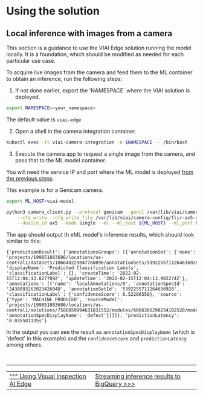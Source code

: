 # Using the solution

## Local inference with images from a camera

This section is a guidance to use the VIAI Edge solution running the model locally. It is a foundation, which should be modified as needed for each particular use case.

To acquire live images from the camera and feed them to the ML container to obtain an inference, run the following steps:

1. If not done earlier, export the 'NAMESPACE` where the VIAI solution is deployed.

```bash
export NAMESPACE=<your_namespace>
```

The default value is `viai-edge`

2. Open a shell in the camera integration container.

```bash
kubectl exec -it viai-camera-integration -n $NAMESPACE -- /bin/bash
```

3. Execute the camera app to request a single image from the camera, and pass that to the ML model container.

You will need the service IP and port where the ML model is deployed [from the previous steps](./modeltoedge.md).

This example is for a Genicam camera.

```bash
export ML_HOST=viai-model

python3 camera_client.py --protocol genicam --gentl /var/lib/viai/camera-config/FLIR_GenTL_Ubuntu_20_04_x86_64.cti \
    --cfg_write --cfg_write_file /var/lib/viai/camera-config/flir-ax5-recommended.cfg \
    --device_id ax5 --mode single --ml --ml_host ${ML_HOST} --ml_port 8602 
```

The app should output th eML model's inference results, which should look similar to this:

```
{'predictionResult': {'annotationsGroups': [{'annotationSet': {'name': 'projects/199851883686/locations/us-central1/datasets/106648229847760896/annotationSets/5392255711264636928', 'displayName': 'Predicted Classification Labels', 'classificationLabel': {}, 'createTime': '2022-02-15T12:04:13.827789Z', 'updateTime': '2022-02-15T12:04:13.902274Z'}, 'annotations': [{'name': 'localAnnotations/0', 'annotationSpecId': '2438893262023426048', 'annotationSetId': '5392255711264636928', 'classificationLabel': {'confidenceScore': 0.52206558}, 'source': {'type': 'MACHINE_PRODUCED', 'sourceModel': 'projects/199851883686/locations/us-central1/solutions/7580859994631831552/modules/6066366290254102528/models/4464967186816958464'}, 'annotationSpecDisplayName': 'defect'}]}]}, 'predictionLatency': '0.035581135s'}
```

In the output you can see the result as `annotationSpecDisplayName` (which is 'defect' in this example) and the `confidenceScore` and `predictionLatency` among others.


</br>

___

<table width="100%">
<tr><td><a href="./useviai.md">^^^ Using Visual Inspection AI Edge</td><td><a href="./usingbigquery.md">Streaming inference results to BigQuery >>></td></tr>
</table>



 